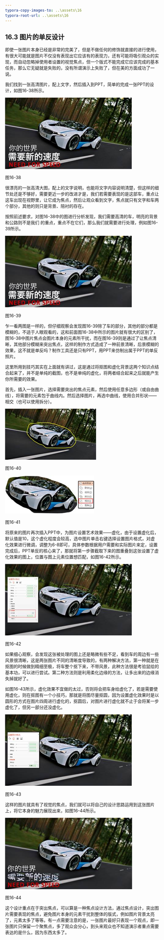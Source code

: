 ```yaml
---
typora-copy-images-to: ..\assets\16
typora-root-url: ..\assets\16
---
```


## **16.3**  **图片的单反设计**

即使一张图片本身已经是非常的完美了，但是不做任何的修饰就直接的进行使用，有很大可能就是图片不仅没有表现出它应该有的表现力，还有可能将吸引观众的实现，而自动忽略掉使用者设置的视觉焦点，但一个版式不能完成它应该完成的基本任务，那么它无疑就是失败的，没有所谓演示上失败了，但在美的方面成功了一说。

我们找到一张高清图片，配上文字，然后插入到PPT，简单的完成一张PPT的设计，如图16-38所示。

![img](/assets/16/image040.jpg)

图16-38

很漂亮的一张高清大图，配上的文字说明，也能将文字内容说明清楚，但这样的细节处还是不够好，需要更近一步的改进才是，我们若需要表现的是这部车，重点让这车出现在视野里，让它成为焦点，然后让观众看到文字，焦点就只有文字和车两个部分，其他的则只是背景、陪衬的存在。

按照前述要求，对图16-38中的图进行分析发现，我们需要高清的车，明亮的背景和公路则不是我们 的重点，重点不在它们，那么我们就需要进行处理，例如图16-39所示。

![img](/assets/16/image041.jpg)

图16-39

乍一看两图是一样的，但仔细观察会发现图16-39除了车的部分，其他的部分都是模糊的，不适于人眼观看的，这和前面图16-38中所示的图片就有很大的区别了，图16-38中图片焦点会图片本身的元素所干扰，而在图16-39则是通过了让焦点清晰，其他部分模糊来突出焦点，这样的制作方式造成了一种前景清晰，后景模糊的效果，这不就是单反吗？制作工具还是只有PPT，用PPT来仿制出属于PPT的单反照片。

这里所用到技巧其实在上面就有讲过，这是通过将抠图和虚化背景这两个知识点结合起来了，并不是单纯的截图，也不是单纯的虚化，将两者结合起来之后就能产生你所需要的效果。

首先，插入一张图片，选择需要突出的焦点元素，然后使用任意多边形（或自由曲线），将需要的元素包于曲线内。然后选择图片，再选中曲线，使用合并形状——相交（也可以使用拆分）。

![img](/assets/16/image042.jpg)

图16-40

![img](/assets/16/image043.jpg)

图16-41

将原来的图片再次插入PPT中，为图片设置艺术效果——虚化，由于设置虚化后，默认值是10，这个虚化程度会较高，选中图片单击右键选择设置图片格式，对虚化效果进行微调，调整为6-8即可，具体参数根据用户需要和实际图片来定，设置完成后，PPT单反的核心来了，那就将第一步骤截取下来的图重叠到这张设置了虚化效果的图上，位置与图上元素位置想匹配，如图16-42所示。

![img](/assets/16/image044.jpg)

图16-42

如果细心观察，会发现这张被处理的图上还是略微有些不足，看到车的周边有一些风景很清晰，这是两张图片不同的清晰度导致的，有两种解决方法，第一种就是在抠图的时候做到精细至极，将车整个抠下来，不带风景，此种方法很是考验鼠绘的基本功，可以进行尝试。第二种方法则是利用柔化边缘的方法，让多出来的边缘消失掉就好了。

如图16-43所示，虚化效果不宜做的太过，否则将会把车身给虚化了，若是需要使用虚化，则在抠图有一个小技巧，那就是将图尽量抠圆，因为设置虚化效果时是以圆形的方式在图片四周进行虚化的，抠圆后，对图片进行虚化就不止于会将某一步虚化了，但另一部分还没虚化。

![img](/assets/16/image045.jpg)

图16-43

这样的图片就具有了视觉的焦点，我们就可以将自己的设计思路运用到这张图片上，将它本身的魅力展现出来，如图16-44所示。

![img](/assets/16/image046.jpg)

图16-44

这个设计重点在于突出焦点，可以算是一种焦点设计方法，通过焦点设计，突出图片需要表现的焦点，避免图片本身的元素干扰到整体的版式，例如图片背景太亮了，元素太多了等等。有一点需要注意的是，一张图片最好只表现一个观点，即一张图片只保留一个聚焦点，多了观众会分心，到头来观众也不知道演示者重点需要表达的是什么，因为东西太多了。